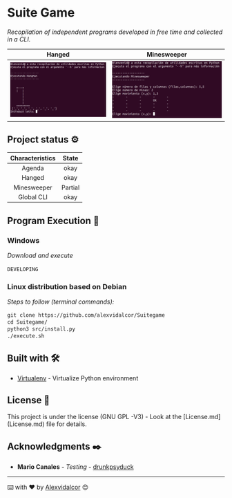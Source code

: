 # Suite Game

_Recopilation of independent programs developed in free time and collected in a CLI._

Hanged | Minesweeper
:----------------------:|:---------------------------------------:
![Hangman_CLI](https://github.com/Alexvidalcor/Suitegame/blob/master/input/SuiteImgReadme.png?raw=true)  |  ![Minesweeper_CLI](https://raw.githubusercontent.com/Alexvidalcor/Suitegame/master/input/SuiteImgReadme_2.png)

## Project status ⚙️

Characteristics | State
:----------------------:|:---------------------------------------:
Agenda | okay
Hanged | okay
Minesweeper | Partial
Global CLI | okay


## Program Execution 🚀

### Windows

_Download and execute_

``
DEVELOPING
``

### Linux distribution based on Debian

_Steps to follow (terminal commands):_

```
git clone https://github.com/alexvidalcor/Suitegame
cd Suitegame/
python3 src/install.py
./execute.sh
```

## Built with 🛠️

* [Virtualenv](https://virtualenv.pypa.io/en/latest/) - Virtualize Python environment

## License 📄

This project is under the license (GNU GPL -V3) - Look at the [License.md] (License.md) file for details.

## Acknowledgments ✒️

* **Mario Canales** - *Testing* - [drunkpsyduck](https://github.com/drunkpsydudu)


---
⌨️ with ❤️ by [Alexvidalcor](https://github.com/alexvidalcor) 😊
